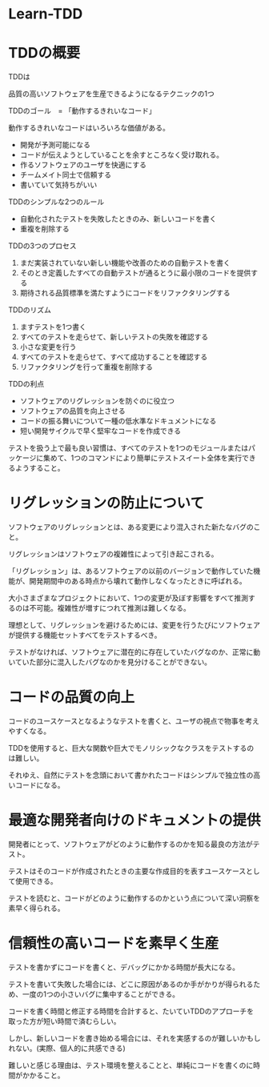 # Learn-TDD

# TDDの概要
TDDは

品質の高いソフトウェアを生産できるようになるテクニックの1つ


TDDのゴール　= 「動作するきれいなコード」

動作するきれいなコードはいろいろな価値がある。
* 開発が予測可能になる
* コードが伝えようとしていることを余すところなく受け取れる。
* 作るソフトウェアのユーザを快適にする
* チームメイト同士で信頼する
* 書いていて気持ちがいい

TDDのシンプルな2つのルール
* 自動化されたテストを失敗したときのみ、新しいコードを書く
* 重複を削除する

TDDの3つのプロセス
1. まだ実装されていない新しい機能や改善のための自動テストを書く
2. そのとき定義したすべての自動テストが通るとうに最小限のコードを提供する
3. 期待される品質標準を満たすようにコードをリファクタリングする

TDDのリズム
1. ますテストを1つ書く
2. すべてのテストを走らせて、新しいテストの失敗を確認する
3. 小さな変更を行う
4. すべてのテストを走らせて、すべて成功することを確認する
5. リファクタリングを行って重複を削除する

TDDの利点
* ソフトウェアのリグレッションを防ぐのに役立つ
* ソフトウェアの品質を向上させる
* コードの振る舞いについて一種の低水準なドキュメントになる
* 短い開発サイクルで早く堅牢なコードを作成できる

テストを扱う上で最も良い習慣は、すべてのテストを1つのモジュールまたはパッケージに集めて、1つのコマンドにより簡単にテストスイート全体を実行できるようすること。


# リグレッションの防止について

ソフトウェアのリグレッションとは、ある変更により混入された新たなバグのこと。

リグレッションはソフトウェアの複雑性によって引き起こされる。

「リグレッション」は、あるソフトウェアの以前のバージョンで動作していた機能が、開発期間中のある時点から壊れて動作しなくなったときに呼ばれる。

大小さまざまなプロジェクトにおいて、1つの変更が及ぼす影響をすべて推測するのは不可能。複雑性が増すにつれて推測は難しくなる。

理想として、リグレッションを避けるためには、変更を行うたびにソフトウェアが提供する機能セットすべてをテストするべき。

テストがなければ、ソフトウェアに潜在的に存在していたバグなのか、正常に動いていた部分に混入したバグなのかを見分けることができない。


# コードの品質の向上
コードのユースケースとなるようなテストを書くと、ユーザの視点で物事を考えやすくなる。

TDDを使用すると、巨大な関数や巨大でモノリシックなクラスをテストするのは難しい。

それゆえ、自然にテストを念頭において書かれたコードはシンプルで独立性の高いコードになる。

# 最適な開発者向けのドキュメントの提供

開発者にとって、ソフトウェアがどのように動作するのかを知る最良の方法がテスト。

テストはそのコードが作成されたときの主要な作成目的を表すユースケースとして使用できる。

テストを読むと、コードがどのように動作するのかという点について深い洞察を素早く得られる。



# 信頼性の高いコードを素早く生産

テストを書かずにコードを書くと、デバッグにかかる時間が長大になる。

テストを書いて失敗した場合には、どこに原因があるのか手がかりが得られるため、一度の1つの小さいバグに集中することができる。


コードを書く時間と修正する時間を合計すると、たいていTDDのアプローチを取った方が短い時間で済むらしい。

しかし、新しいコードを書き始める場合には、それを実感するのが難しいかもしれない。(実際、個人的に共感できる)

難しいと感じる理由は、テスト環境を整えることと、単純にコードを書くのに時間がかかること。

